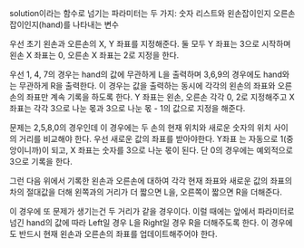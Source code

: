 solution이라는 함수로 넘기는 파라미터는 두 가지: 숫자 리스트와 왼손잡이인지 오른손잡이인지(hand)를 나타내는 변수

우선 초기 왼손과 오른손의 X, Y 좌표를 지정해준다. 둘 모두 Y 좌표는 3으로 시작하며 왼손 X 좌표는 0, 오른손 X 좌표는 2로 지정을 한다.

우선 1, 4, 7의 경우는 hand의 값에 무관하게 L을 출력하며 3,6,9의 경우에도 hand와는 무관하게 R을 출력한다.
이 경우는 값을 출력하는 동시에 각각의 왼손의 좌표와 오른손의 좌표만 계속 기록을 하도록 한다. Y 좌표는 왼손, 오른손 각각 0, 2로 지정해주고 X 좌표는 각각 3으로 나눈 몫과 3으로 나눈 몫 - 1의 값으로 지정을 해준다.

문제는 2,5,8,0의 경우인데 이 경우에는 두 손의 현재 위치와 새로운 숫자의 위치 사이의 거리를 비교해야 한다.
우선 새로운 값의 좌표를 받아야한다. Y좌표 는 자동으로 1(중앙이니까)이 되고, X 좌표는
숫자를 3으로 나눈 몫이 된다. 단 0의 경우에는 예외적으로 3으로 기록을 한다.

그런 다음 위에서 기록한 왼손과 오른손에 대하여 각각 현재 좌표와 새로운 값의 좌표의 차의 절대값을 더해 왼쪽과의 거리가 더 짧으면 L을, 오른쪽이 짧으면 R을 더해준다. 

이 경우에 또 문제가 생기는건 두 거리가 같을 경우이다. 이럴 때에는 앞에서 파라미터로 넘긴 hand의 값에 따라 Left일 경우 L을 Right일 경우 R을 더해주도록 한다. 이 경우에도 반드시 현재 왼손과 오른손의 좌표를 업데이트해주어야 한다.
